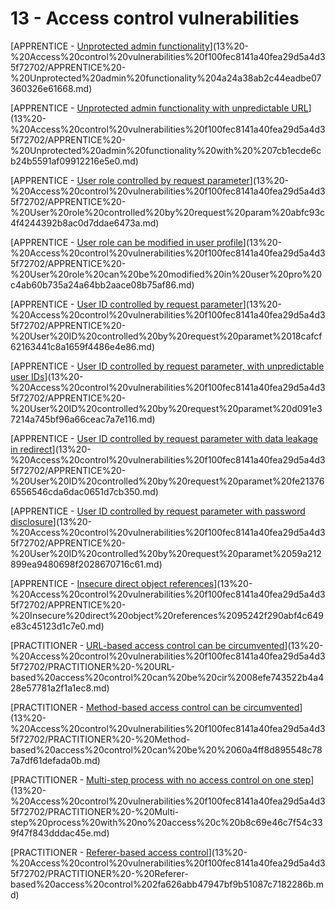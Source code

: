 # 13 - Access control vulnerabilities

[APPRENTICE - [Unprotected admin functionality](https://portswigger.net/web-security/access-control/lab-unprotected-admin-functionality)](13%20-%20Access%20control%20vulnerabilities%20f100fec8141a40fea29d5a4d35f72702/APPRENTICE%20-%20Unprotected%20admin%20functionality%204a24a38ab2c44eadbe07360326e61668.md)

[APPRENTICE - [Unprotected admin functionality with unpredictable URL](https://portswigger.net/web-security/access-control/lab-unprotected-admin-functionality-with-unpredictable-url)](13%20-%20Access%20control%20vulnerabilities%20f100fec8141a40fea29d5a4d35f72702/APPRENTICE%20-%20Unprotected%20admin%20functionality%20with%20%207cb1ecde6cb24b5591af09912216e5e0.md)

[APPRENTICE - [User role controlled by request parameter](https://portswigger.net/web-security/access-control/lab-user-role-controlled-by-request-parameter)](13%20-%20Access%20control%20vulnerabilities%20f100fec8141a40fea29d5a4d35f72702/APPRENTICE%20-%20User%20role%20controlled%20by%20request%20param%20abfc93c4f4244392b8ac0d7ddae6473a.md)

[APPRENTICE - [User role can be modified in user profile](https://portswigger.net/web-security/access-control/lab-user-role-can-be-modified-in-user-profile)](13%20-%20Access%20control%20vulnerabilities%20f100fec8141a40fea29d5a4d35f72702/APPRENTICE%20-%20User%20role%20can%20be%20modified%20in%20user%20pro%20c4ab60b735a24a64bb2aace08b75af86.md)

[APPRENTICE - [User ID controlled by request parameter](https://portswigger.net/web-security/access-control/lab-user-id-controlled-by-request-parameter)](13%20-%20Access%20control%20vulnerabilities%20f100fec8141a40fea29d5a4d35f72702/APPRENTICE%20-%20User%20ID%20controlled%20by%20request%20paramet%2018cafcf62163441c8a1659f4486e4e86.md)

[APPRENTICE - [User ID controlled by request parameter, with unpredictable user IDs](https://portswigger.net/web-security/access-control/lab-user-id-controlled-by-request-parameter-with-unpredictable-user-ids)](13%20-%20Access%20control%20vulnerabilities%20f100fec8141a40fea29d5a4d35f72702/APPRENTICE%20-%20User%20ID%20controlled%20by%20request%20paramet%20d091e37214a745bf96a66ceac7a7e116.md)

[APPRENTICE - [User ID controlled by request parameter with data leakage in redirect](https://portswigger.net/web-security/access-control/lab-user-id-controlled-by-request-parameter-with-data-leakage-in-redirect)](13%20-%20Access%20control%20vulnerabilities%20f100fec8141a40fea29d5a4d35f72702/APPRENTICE%20-%20User%20ID%20controlled%20by%20request%20paramet%20fe213766556546cda6dac0651d7cb350.md)

[APPRENTICE - [User ID controlled by request parameter with password disclosure](https://portswigger.net/web-security/access-control/lab-user-id-controlled-by-request-parameter-with-password-disclosure)](13%20-%20Access%20control%20vulnerabilities%20f100fec8141a40fea29d5a4d35f72702/APPRENTICE%20-%20User%20ID%20controlled%20by%20request%20paramet%2059a212899ea9480698f2028670716c61.md)

[APPRENTICE - [Insecure direct object references](https://portswigger.net/web-security/access-control/lab-insecure-direct-object-references)](13%20-%20Access%20control%20vulnerabilities%20f100fec8141a40fea29d5a4d35f72702/APPRENTICE%20-%20Insecure%20direct%20object%20references%2095242f290abf4c649e83c45123d1c7e0.md)

[PRACTITIONER - [URL-based access control can be circumvented](https://portswigger.net/web-security/access-control/lab-url-based-access-control-can-be-circumvented)](13%20-%20Access%20control%20vulnerabilities%20f100fec8141a40fea29d5a4d35f72702/PRACTITIONER%20-%20URL-based%20access%20control%20can%20be%20cir%2008efe743522b4a428e57781a2f1a1ec8.md)

[PRACTITIONER - [Method-based access control can be circumvented](https://portswigger.net/web-security/access-control/lab-method-based-access-control-can-be-circumvented)](13%20-%20Access%20control%20vulnerabilities%20f100fec8141a40fea29d5a4d35f72702/PRACTITIONER%20-%20Method-based%20access%20control%20can%20be%20%2060a4ff8d895548c787a7df61defada0b.md)

[PRACTITIONER - [Multi-step process with no access control on one step](https://portswigger.net/web-security/access-control/lab-multi-step-process-with-no-access-control-on-one-step)](13%20-%20Access%20control%20vulnerabilities%20f100fec8141a40fea29d5a4d35f72702/PRACTITIONER%20-%20Multi-step%20process%20with%20no%20access%20c%20b8c69e46c7f54c339f47f843dddac45e.md)

[PRACTITIONER - [Referer-based access control](https://portswigger.net/web-security/access-control/lab-referer-based-access-control)](13%20-%20Access%20control%20vulnerabilities%20f100fec8141a40fea29d5a4d35f72702/PRACTITIONER%20-%20Referer-based%20access%20control%202fa626abb47947bf9b51087c7182286b.md)